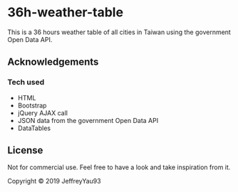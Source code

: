 # 36h-weather-table

This is a 36 hours weather table of all cities in Taiwan using the government Open Data API.

## Acknowledgements

### Tech used

- HTML
- Bootstrap
- jQuery AJAX call
- JSON data from the government Open Data API
- DataTables

## License

Not for commercial use. Feel free to have a look and take inspiration from it.

Copyright &copy; 2019 JeffreyYau93

